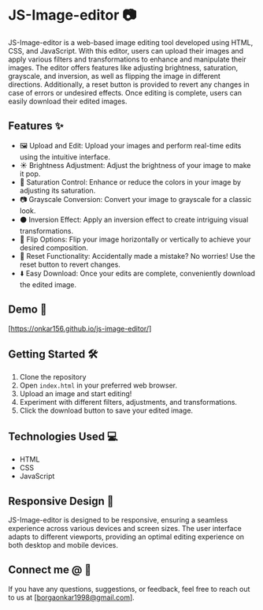 # JS-Image-editor 📷

JS-Image-editor is a web-based image editing tool developed using HTML, CSS, and JavaScript. With this editor, users can upload their images and apply various filters and transformations to enhance and manipulate their images. The editor offers features like adjusting brightness, saturation, grayscale, and inversion, as well as flipping the image in different directions. Additionally, a reset button is provided to revert any changes in case of errors or undesired effects. Once editing is complete, users can easily download their edited images.

## Features ✨

- 🖼️ Upload and Edit: Upload your images and perform real-time edits using the intuitive interface.
- ☀️ Brightness Adjustment: Adjust the brightness of your image to make it pop.
- 🌈 Saturation Control: Enhance or reduce the colors in your image by adjusting its saturation.
- 📷 Grayscale Conversion: Convert your image to grayscale for a classic look.
- ⚫ Inversion Effect: Apply an inversion effect to create intriguing visual transformations.
- 🔄 Flip Options: Flip your image horizontally or vertically to achieve your desired composition.
- 🔄 Reset Functionality: Accidentally made a mistake? No worries! Use the reset button to revert changes.
- ⬇️ Easy Download: Once your edits are complete, conveniently download the edited image.

## Demo 🚀

[https://onkar156.github.io/js-image-editor/]

## Getting Started 🛠️

1. Clone the repository
2. Open `index.html` in your preferred web browser.
3. Upload an image and start editing!
4. Experiment with different filters, adjustments, and transformations.
5. Click the download button to save your edited image.

## Technologies Used 💻

- HTML
- CSS
- JavaScript

## Responsive Design 📱

JS-Image-editor is designed to be responsive, ensuring a seamless experience across various devices and screen sizes. The user interface adapts to different viewports, providing an optimal editing experience on both desktop and mobile devices.


## Connect me @ 📧

If you have any questions, suggestions, or feedback, feel free to reach out to us at [borgaonkar1998@gmail.com].

